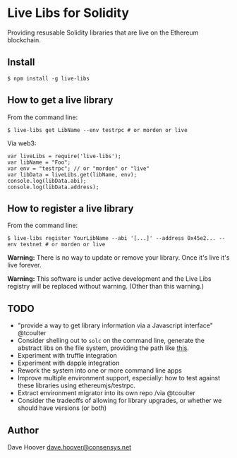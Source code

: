 # Live Libs for Solidity

Providing resusable Solidity libraries that are live on the Ethereum blockchain.

## Install

    $ npm install -g live-libs

## How to get a live library

From the command line:

    $ live-libs get LibName --env testrpc # or morden or live

Via web3:

    var liveLibs = require('live-libs');
    var libName = "Foo";
    var env = "testrpc"; // or "morden" or "live"
    var libData = liveLibs.get(libName, env);
    console.log(libData.abi);
    console.log(libData.address);

## How to register a live library

From the command line:

    $ live-libs register YourLibName --abi '[...]' --address 0x45e2... --env testnet # or morden or live

__Warning:__ There is no way to update or remove your library. Once it's live it's live forever.

__Warning:__ This software is under active development and the Live Libs registry will be replaced without warning. (Other than this warning.)

## TODO

* "provide a way to get library information via a Javascript interface" @tcoulter
* Consider shelling out to `solc` on the command line, generate the abstract libs on the file system, providing the path like [this](https://solidity.readthedocs.io/en/latest/layout-of-source-files.html#use-in-actual-compilers).
* Experiment with truffle integration
* Experiment with dapple integration
* Rework the system into one or more command line apps
* Improve multiple environment support, especially: how to test against these libraries using ethereumjs/testrpc.
* Extract environment migrator into its own repo /via @tcoulter
* Consider the tradeoffs of allowing for library upgrades, or whether we should have versions (or both)

## Author

Dave Hoover <dave.hoover@consensys.net>
